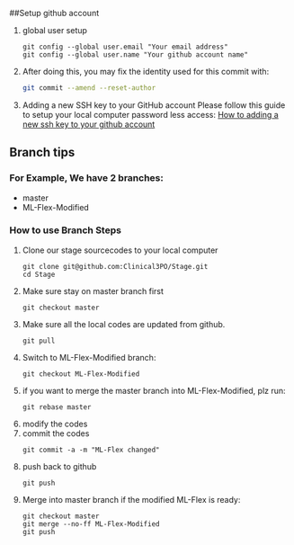 ##Setup github account

1. global user setup
   ```
   git config --global user.email "Your email address"
   git config --global user.name "Your github account name"
   ```
2. After doing this, you may fix the identity used for this commit with:
    ```bash
    git commit --amend --reset-author
    ```
3. Adding a new SSH key to your GitHub account
    Please follow this guide to setup your local computer password less access:
    [How to adding a new ssh key to your github account](https://help.github.com/articles/adding-a-new-ssh-key-to-your-github-account/)

## Branch tips

### For Example, We have 2 branches:
* master
* ML-Flex-Modified

### How to use Branch Steps
1. Clone our stage sourcecodes to your local computer
    ```
    git clone git@github.com:Clinical3PO/Stage.git
    cd Stage
    ```
2. Make sure stay on master branch first
    ```
    git checkout master
    ```
3. Make sure all the local codes are updated from github.
    ```
    git pull
    ```
4. Switch to ML-Flex-Modified branch:
    ```
    git checkout ML-Flex-Modified
    ```
5. if you want to merge the master branch into ML-Flex-Modified, plz run:
    ```
    git rebase master
    ```
6. modify the codes
7. commit the codes
    ```
    git commit -a -m "ML-Flex changed"
    ```
8. push back to github
    ```
    git push
    ```
9. Merge into master branch if the modified ML-Flex is ready:
    ```
    git checkout master
    git merge --no-ff ML-Flex-Modified
    git push
    ```
